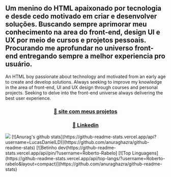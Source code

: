 Um menino do HTML apaixonado por tecnologia e desde cedo motivado em criar e desenvolver soluções. Buscando sempre aprimorar meu conhecimento na area do front-end, design UI e UX por meio de cursos e projetos pessoais. Procurando me aprofundar no universo front-end entregando sempre a melhor experiencia pro usuário.
-
An HTML boy passionate about technology and motivated from an early age to create and develop solutions. Always seeking to improve my knowledge in the area of front-end, UI and UX design through courses and personal projects. Seeking to delve into the front-end universe always delivering the best user experience.
<h3 align="center">
    <a href="https://pt-br.reactjs.org/">🔗 site com meus projetos</a>
</h3>

<h3 align="center">
    <a href="https://pt-br.reactjs.org/">🔗 Linkedin</a>
</h3>
<img src="https://img.shields.io/static/v1?label=Linkedin&message=-&color=7159c1&style=for-the-badge&logo=ghost"/>
[![Anurag's github stats](https://github-readme-stats.vercel.app/api?username=LucasDanielLD)](https://github.com/anuraghazra/github-readme-stats)
[![Betinho dev(https://github-readme-stats.vercel.app/api/pin/?username=Roberto-Rabelo]
[![Top Linguagens](https://github-readme-stats.vercel.app/api/top-langs/?username=Roberto-rabelo&layout=compact)](https://github.com/anuraghazra/github-readme-stats)
